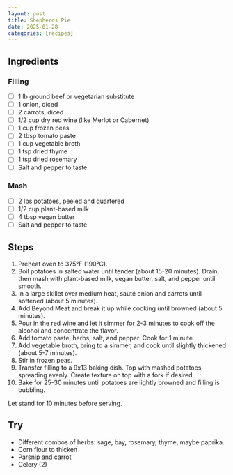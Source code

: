 ```yaml
---
layout: post
title: Shepherds Pie
date: 2025-01-28
categories: [recipes]
---
```


## Ingredients

### Filling

- [ ] 1 lb ground beef or vegetarian substitute
- [ ] 1 onion, diced
- [ ] 2 carrots, diced
- [ ] 1/2 cup dry red wine (like Merlot or Cabernet)
- [ ] 1 cup frozen peas
- [ ] 2 tbsp tomato paste
- [ ] 1 cup vegetable broth
- [ ] 1 tsp dried thyme
- [ ] 1 tsp dried rosemary
- [ ] Salt and pepper to taste

### Mash

- [ ] 2 lbs potatoes, peeled and quartered
- [ ] 1/2 cup plant-based milk
- [ ] 4 tbsp vegan butter
- [ ] Salt and pepper to taste

## Steps

1. Preheat oven to 375°F (190°C).
2. Boil potatoes in salted water until tender (about 15-20 minutes). Drain, then mash with plant-based milk, vegan butter, salt, and pepper until smooth.
3. In a large skillet over medium heat, sauté onion and carrots until softened (about 5 minutes).
4. Add Beyond Meat and break it up while cooking until browned (about 5 minutes).
5. Pour in the red wine and let it simmer for 2-3 minutes to cook off the alcohol and concentrate the flavor.
6. Add tomato paste, herbs, salt, and pepper. Cook for 1 minute.
7. Add vegetable broth, bring to a simmer, and cook until slightly thickened (about 5-7 minutes).
8. Stir in frozen peas.
9. Transfer filling to a 9x13 baking dish. Top with mashed potatoes, spreading evenly. Create texture on top with a fork if desired.
10. Bake for 25-30 minutes until potatoes are lightly browned and filling is bubbling.

Let stand for 10 minutes before serving.

## Try

- Different combos of herbs: sage, bay, rosemary, thyme, maybe paprika.
- Corn flour to thicken
- Parsnip and carrot
- Celery (2)
